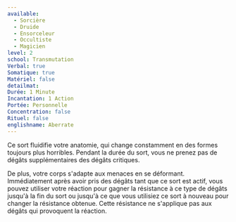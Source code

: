 ```yaml
---
available:
  - Sorcière
  - Druide
  - Ensorceleur
  - Occultiste
  - Magicien
level: 2
school: Transmutation
Verbal: true
Somatique: true
Matériel: false
detailmat: 
Durée: 1 Minute
Incantation: 1 Action
Portée: Personnelle
Concentration: false
Rituel: false
englishname: Aberrate
---
```

Ce sort fluidifie votre anatomie, qui change constamment en des formes toujours plus horribles. Pendant la durée du sort, vous ne prenez pas de dégâts supplémentaires des dégâts critiques.

De plus, votre corps s'adapte aux menaces en se déformant. Immédiatement après avoir pris des dégâts tant que ce sort est actif, vous pouvez utiliser votre réaction pour gagner la résistance à ce type de dégâts jusqu'à la fin du sort ou jusqu'à ce que vous utilisiez ce sort à nouveau pour changer la résistance obtenue. Cette résistance ne s'applique pas aux dégâts qui provoquent la réaction.
